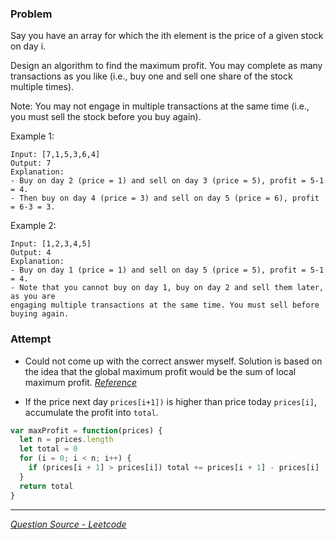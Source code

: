 ### Problem

Say you have an array for which the ith element is the price of a given stock on day i.

Design an algorithm to find the maximum profit. You may complete as many transactions as you like (i.e., buy one and sell one share of the stock multiple times).

Note: You may not engage in multiple transactions at the same time (i.e., you must sell the stock before you buy again).

Example 1:

```
Input: [7,1,5,3,6,4]
Output: 7
Explanation:
- Buy on day 2 (price = 1) and sell on day 3 (price = 5), profit = 5-1 = 4.
- Then buy on day 4 (price = 3) and sell on day 5 (price = 6), profit = 6-3 = 3.
```

Example 2:

```
Input: [1,2,3,4,5]
Output: 4
Explanation:
- Buy on day 1 (price = 1) and sell on day 5 (price = 5), profit = 5-1 = 4.
- Note that you cannot buy on day 1, buy on day 2 and sell them later, as you are
engaging multiple transactions at the same time. You must sell before buying again.
```

### Attempt

- Could not come up with the correct answer myself. Solution is based on the idea that the global maximum profit would be the sum of local maximum profit. _[Reference](https://leetcode.com/problems/best-time-to-buy-and-sell-stock-ii/solution/#approach-3-simple-one-pass)_

- If the price next day `prices[i+1])` is higher than price today `prices[i]`, accumulate the profit into `total`.

```javascript
var maxProfit = function(prices) {
  let n = prices.length
  let total = 0
  for (i = 0; i < n; i++) {
    if (prices[i + 1] > prices[i]) total += prices[i + 1] - prices[i]
  }
  return total
}
```

---

_[Question Source - Leetcode](https://leetcode.com/problems/best-time-to-buy-and-sell-stock-ii/)_
